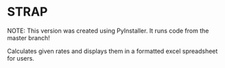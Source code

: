 # STRAP

NOTE:
This version was created using PyInstaller. It runs code from the master branch!

Calculates given rates and displays them in a formatted excel spreadsheet for users.



